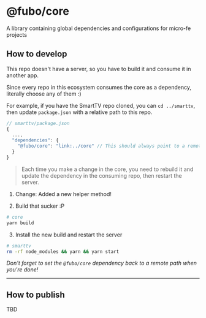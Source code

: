 # @fubo/core

A library containing global dependencies and configurations for micro-fe projects

## How to develop

This repo doesn't have a server, so you have to build it and consume it in another app.

Since every repo in this ecosystem consumes the core as a dependency, literally choose any of them :)

For example, if you have the SmartTV repo cloned, you can `cd ../smarttv`, then update `package.json` with a relative path to this repo.

```js
// smarttv/package.json
{
  ...,
  "dependencies": {
    "@fubo/core": "link:../core" // This should always point to a remote path in production
  }
}
```

> Each time you make a change in the core, you need to rebuild it and update the dependency in the consuming repo, then restart the server.

1. Change: Added a new helper method!

2. Build that sucker :P
```bash
# core
yarn build
```

3. Install the new build and restart the server
```bash
# smarttv
rm -rf node_modules && yarn && yarn start
```

*Don't forget to set the `@fubo/core` dependency back to a remote path when you're done!*

---

## How to publish

TBD
